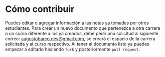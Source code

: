# Cómo contribuir

Puedes editar o agregar información a las notas ya tomadas por otros estudiantes. 
Para crear un nuevo documento que pertenezca a otra carrera o un curso diferente a los ya creados, debe pedir una solicitud al siguiente correo: augustobarco.dev@gmail.com, se creará el espacio de la carrera solicitada y el curso respectivo. Al tener el documento listo ya puedes empezar a editarlo haciendo `fork` y posteriormente `pull request`. 
